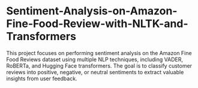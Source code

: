 # Sentiment-Analysis-on-Amazon-Fine-Food-Review-with-NLTK-and-Transformers
This project focuses on performing sentiment analysis on the Amazon Fine Food Reviews dataset using multiple NLP techniques, including VADER, RoBERTa, and Hugging Face transformers. The goal is to classify customer reviews into positive, negative, or neutral sentiments to extract valuable insights from user feedback.
